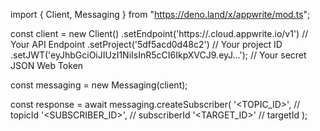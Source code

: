 import { Client, Messaging } from "https://deno.land/x/appwrite/mod.ts";

const client = new Client()
    .setEndpoint('https://<REGION>.cloud.appwrite.io/v1') // Your API Endpoint
    .setProject('5df5acd0d48c2') // Your project ID
    .setJWT('eyJhbGciOiJIUzI1NiIsInR5cCI6IkpXVCJ9.eyJ...'); // Your secret JSON Web Token

const messaging = new Messaging(client);

const response = await messaging.createSubscriber(
    '<TOPIC_ID>', // topicId
    '<SUBSCRIBER_ID>', // subscriberId
    '<TARGET_ID>' // targetId
);
